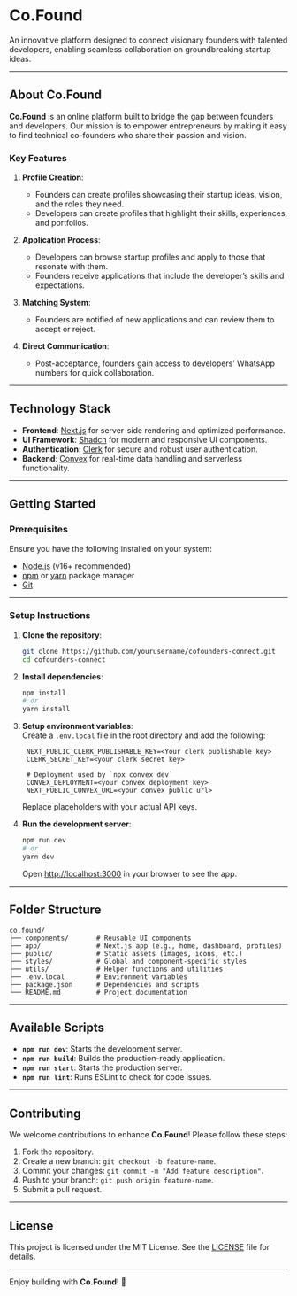 # **Co.Found**  
An innovative platform designed to connect visionary founders with talented developers, enabling seamless collaboration on groundbreaking startup ideas.  

---

## **About Co.Found**  

**Co.Found** is an online platform built to bridge the gap between founders and developers. Our mission is to empower entrepreneurs by making it easy to find technical co-founders who share their passion and vision.  

### **Key Features**  
1. **Profile Creation**:  
   - Founders can create profiles showcasing their startup ideas, vision, and the roles they need.  
   - Developers can create profiles that highlight their skills, experiences, and portfolios.  

2. **Application Process**:  
   - Developers can browse startup profiles and apply to those that resonate with them.  
   - Founders receive applications that include the developer’s skills and expectations.  

3. **Matching System**:  
   - Founders are notified of new applications and can review them to accept or reject.  

4. **Direct Communication**:  
   - Post-acceptance, founders gain access to developers’ WhatsApp numbers for quick collaboration.  

---

## **Technology Stack**  

- **Frontend**: [Next.js](https://nextjs.org/) for server-side rendering and optimized performance.  
- **UI Framework**: [Shadcn](https://shadcn.dev/) for modern and responsive UI components.  
- **Authentication**: [Clerk](https://clerk.dev/) for secure and robust user authentication.  
- **Backend**: [Convex](https://convex.dev/) for real-time data handling and serverless functionality.  

---

## **Getting Started**  

### **Prerequisites**  

Ensure you have the following installed on your system:  
- [Node.js](https://nodejs.org/) (v16+ recommended)  
- [npm](https://www.npmjs.com/) or [yarn](https://yarnpkg.com/) package manager  
- [Git](https://git-scm.com/)  

---

### **Setup Instructions**  

1. **Clone the repository**:  
   ```bash  
   git clone https://github.com/yourusername/cofounders-connect.git  
   cd cofounders-connect  
   ```  

2. **Install dependencies**:  
   ```bash  
   npm install  
   # or  
   yarn install  
   ```  

3. **Setup environment variables**:  
   Create a `.env.local` file in the root directory and add the following:  

   ```env  
    NEXT_PUBLIC_CLERK_PUBLISHABLE_KEY=<Your clerk publishable key>
    CLERK_SECRET_KEY=<your clerk secret key>

    # Deployment used by `npx convex dev`
    CONVEX_DEPLOYMENT=<your convex deployment key>
    NEXT_PUBLIC_CONVEX_URL=<your convex public url>
   ```  

   Replace placeholders with your actual API keys.  

4. **Run the development server**:  
   ```bash  
   npm run dev  
   # or  
   yarn dev  
   ```  

   Open [http://localhost:3000](http://localhost:3000) in your browser to see the app.  

---

## **Folder Structure**  

```plaintext  
co.found/  
├── components/       # Reusable UI components  
├── app/              # Next.js app (e.g., home, dashboard, profiles)  
├── public/           # Static assets (images, icons, etc.)  
├── styles/           # Global and component-specific styles  
├── utils/            # Helper functions and utilities  
├── .env.local        # Environment variables  
├── package.json      # Dependencies and scripts  
└── README.md         # Project documentation  
```  

---

## **Available Scripts**  

- **`npm run dev`**: Starts the development server.  
- **`npm run build`**: Builds the production-ready application.  
- **`npm run start`**: Starts the production server.  
- **`npm run lint`**: Runs ESLint to check for code issues.  

---

## **Contributing**  

We welcome contributions to enhance **Co.Found**! Please follow these steps:  

1. Fork the repository.  
2. Create a new branch: `git checkout -b feature-name`.  
3. Commit your changes: `git commit -m "Add feature description"`.  
4. Push to your branch: `git push origin feature-name`.  
5. Submit a pull request.  

---

## **License**  

This project is licensed under the MIT License. See the [LICENSE](LICENSE) file for details.  

---

Enjoy building with **Co.Found**! 🚀
